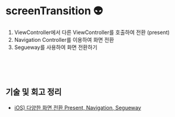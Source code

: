 # screenTransition 👽
1. ViewController에서 다른 ViewController를 호출하여 전환 (present)
2. Navigation Controller를 이용하여 화면 전환
3. Segueway를 사용하여 화면 전환하기
<br />
<br />
<br />


## 기술 및 회고 정리
- [iOS) 다양한 화면 전환 Present, Navigation, Segueway](https://medium.com/@kyuchul2/ios-%EB%8B%A4%EC%96%91%ED%95%9C-%ED%99%94%EB%A9%B4-%EC%A0%84%ED%99%98-present-navigation-segueway-3361901ce396)
